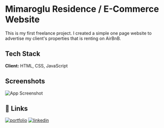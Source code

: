 
# Mimaroglu Residence / E-Commerce Website

This is my first freelance project. I created a simple one page website to advertise my client's properties that is renting on AirBnB.




## Tech Stack

**Client:** HTML, CSS, JavaScript




## Screenshots

![App Screenshot](https://via.placeholder.com/468x300?text=App+Screenshot+Here)



## 🔗 Links
[![portfolio](https://img.shields.io/badge/my_portfolio-000?style=for-the-badge&logo=ko-fi&logoColor=white)](https://gulumsercakmak.net/)
[![linkedin](https://img.shields.io/badge/linkedin-0A66C2?style=for-the-badge&logo=linkedin&logoColor=white)](https://www.linkedin.com/in/gulumser-cakmak-bbaa1222b/)


